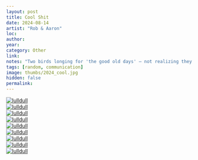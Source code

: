 ```yaml
---
layout: post
title: Cool Shit
date: 2024-08-14
artist: "Rob & Aaron"
loc: 
author: 
year: 
category: Other
link: 
notes: "Two birds longing for 'the good old days' – not realizing they are currently living them."
tags: [random, communication]
image: thumbs/2024_cool.jpg
hidden: false
permalink:
---
```





<div class="post_image">
	<a href="{{ site.baseurl }}/images/posts/2024_cool/001.png" target="_blank">
	<img src="{{ site.baseurl }}/images/posts/2024_cool/001.png" alt="lulldull"></a>
</div>

<div class="post_image">
	<a href="{{ site.baseurl }}/images/posts/2024_cool/002.png" target="_blank">
	<img src="{{ site.baseurl }}/images/posts/2024_cool/002.png" alt="lulldull"></a>
</div>

<div class="post_image">
	<a href="{{ site.baseurl }}/images/posts/2024_cool/003.png" target="_blank">
	<img src="{{ site.baseurl }}/images/posts/2024_cool/003.png" alt="lulldull"></a>
</div>

<div class="post_image">
	<a href="{{ site.baseurl }}/images/posts/2024_cool/004.png" target="_blank">
	<img src="{{ site.baseurl }}/images/posts/2024_cool/004.png" alt="lulldull"></a>
</div>

<div class="post_image">
	<a href="{{ site.baseurl }}/images/posts/2024_cool/005.png" target="_blank">
	<img src="{{ site.baseurl }}/images/posts/2024_cool/005.png" alt="lulldull"></a>
</div>

<div class="post_image">
	<a href="{{ site.baseurl }}/images/posts/2024_cool/006.png" target="_blank">
	<img src="{{ site.baseurl }}/images/posts/2024_cool/006.png" alt="lulldull"></a>
</div>

<div class="post_image">
	<a href="{{ site.baseurl }}/images/posts/2024_cool/007.png" target="_blank">
	<img src="{{ site.baseurl }}/images/posts/2024_cool/007.png" alt="lulldull"></a>
</div>

<div class="post_image">
	<a href="{{ site.baseurl }}/images/posts/2024_cool/008.png" target="_blank">
	<img src="{{ site.baseurl }}/images/posts/2024_cool/008.png" alt="lulldull"></a>
</div>

<div class="post_image">
	<a href="{{ site.baseurl }}/images/posts/2024_cool/009.png" target="_blank">
	<img src="{{ site.baseurl }}/images/posts/2024_cool/009.png" alt="lulldull"></a>
</div>
